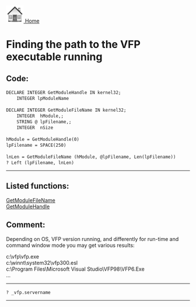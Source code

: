 [<img src="../images/home.png"> Home ](https://github.com/VFPX/Win32API)  

# Finding the path to the VFP executable running

## Code:
```foxpro  
DECLARE INTEGER GetModuleHandle IN kernel32;
	INTEGER lpModuleName

DECLARE INTEGER GetModuleFileName IN kernel32;
	INTEGER  hModule,;
	STRING @ lpFilename,;
	INTEGER  nSize

hModule = GetModuleHandle(0)
lpFilename = SPACE(250)

lnLen = GetModuleFileName (hModule, @lpFilename, Len(lpFilename))
? Left (lpFilename, lnLen)  
```  
***  


## Listed functions:
[GetModuleFileName](../libraries/kernel32/GetModuleFileName.md)  
[GetModuleHandle](../libraries/kernel32/GetModuleHandle.md)  

## Comment:
Depending on OS, VFP version running, and differently for run-time and command window mode you may get various results:  
  
c:\vfp\vfp.exe  
c:\winnt\system32\vfp300.esl  
c:\Program Files\Microsoft Visual Studio\VFP98\VFP6.Exe  
...  
  
* * *  
<code>? _vfp.servername</code>  
  
  
  
  
***  


